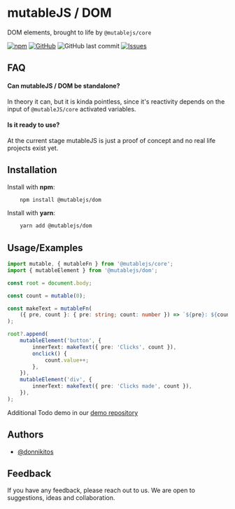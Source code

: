 # mutableJS / DOM

DOM elements, brought to life by `@mutablejs/core`

[![npm](https://img.shields.io/npm/dw/@mutablejs/dom?style=for-the-badge)](https://www.npmjs.com/package/@mutablejs/dom) [![GitHub](https://img.shields.io/github/license/mutablejs/dom?color=blue&style=for-the-badge)](https://github.com/mutableJS/dom/blob/master/LICENSE)
![GitHub last commit](https://img.shields.io/github/last-commit/mutablejs/dom?style=for-the-badge) [![Issues](https://img.shields.io/github/issues/mutableJS/dom?style=for-the-badge)](https://github.com/mutableJS/dom/issues)

## FAQ

#### Can mutableJS / DOM be standalone?

In theory it can, but it is kinda pointless, since it's reactivity depends on the input of `@mutableJS/core` activated variables.

#### Is it ready to use?

At the current stage mutableJS is just a proof of concept and no real life projects exist yet.

## Installation

Install with **npm**:

```bash
    npm install @mutablejs/dom
```

Install with **yarn**:

```bash
    yarn add @mutablejs/dom
```

## Usage/Examples

```typescript
import mutable, { mutableFn } from '@mutablejs/core';
import { mutableElement } from '@mutablejs/dom';

const root = document.body;

const count = mutable(0);

const makeText = mutableFn(
	({ pre, count }: { pre: string; count: number }) => `${pre}: ${count}`,
);

root?.append(
	mutableElement('button', {
		innerText: makeText({ pre: 'Clicks', count }),
		onclick() {
			count.value++;
		},
	}),
	mutableElement('div', {
		innerText: makeText({ pre: 'Clicks made', count }),
	}),
);
```

Additional Todo demo in our [demo repository](https://github.com/mutableJS/demo)

## Authors

-   [@donnikitos](https://www.github.com/donnikitos)

## Feedback

If you have any feedback, please reach out to us. We are open to suggestions, ideas and collaboration.
